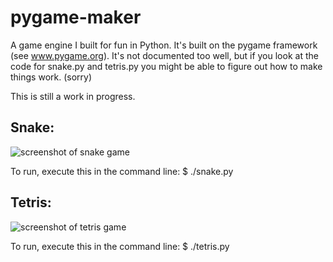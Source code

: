 pygame-maker
============

A game engine I built for fun in Python. It's built on the pygame framework (see www.pygame.org).
It's not documented too well, but if you look at the code for snake.py and tetris.py you might be able to figure out how to make things work. (sorry)

This is still a work in progress.

Snake:
-------
![screenshot of snake game](https://raw.github.com/ahuff44/pygame-maker/master/screenshots/snake.png "Wow such snake")

To run, execute this in the command line:
$ ./snake.py

Tetris:
-------
![screenshot of tetris game](https://raw.github.com/ahuff44/pygame-maker/master/screenshots/tetris.png "Wow such tetris")

To run, execute this in the command line:
$ ./tetris.py
